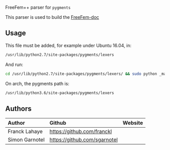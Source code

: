 FreeFem++ parser for `pygments`

This parser is used to build the [FreeFem-doc](https://github.com/FreeFem/FreeFem-doc)

## Usage

This file must be added, for example under Ubuntu 16.04, in:
```bash
/usr/lib/python2.7/site-packages/pygments/lexers
```
And run:
```bash
cd /usr/lib/python2.7/site-packages/pygments/lexers/ && sudo python _mapping.py
```

On arch, the pygments path is:
```bash
/usr/lib/python3.6/site-packages/pygments/lexers
```

## Authors

| Author | Github | Website |
|:----|:----|:----|
| Franck Lahaye | https://github.com/franckl |  |
| Simon Garnotel | https://github.com/sgarnotel  |  |
